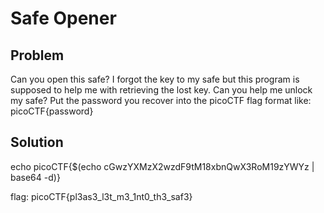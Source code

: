 # Safe Opener

## Problem

Can you open this safe? I forgot the key to my safe but this program is supposed to help me with retrieving the lost key. Can you help me unlock my safe? Put the password you recover into the picoCTF flag format like: picoCTF{password}

## Solution

echo picoCTF{$(echo cGwzYXMzX2wzdF9tM18xbnQwX3RoM19zYWYz | base64 -d)}

flag: picoCTF{pl3as3_l3t_m3_1nt0_th3_saf3}